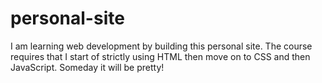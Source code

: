 # personal-site
I am learning web development by building this personal site. The course requires that I start of strictly using HTML then move on to CSS and then JavaScript. Someday it will be pretty! 
